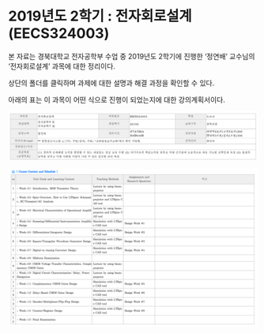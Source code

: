 # 2019년도 2학기 : 전자회로설계 (EECS324003)

본 자료는 경북대학교 전자공학부 수업 중 2019년도 2학기에 진행한 ‘정연배’ 교수님의 ‘전자회로설계’ 과목에 대한 정리이다.

상단의 폴더를 클릭하며 과제에 대한 설명과 해결 과정을 확인할 수 있다.

아래의 표는 이 과목이 어떤 식으로 진행이 되었는지에 대한 강의계획서이다.

![01](./images/01.png )

![02](./images/02.png )
